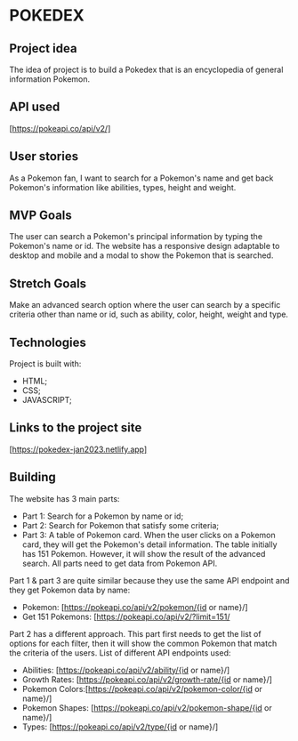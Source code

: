 # POKEDEX

## Project idea
The idea of project is to build a Pokedex that is an encyclopedia of general information Pokemon.

## API used
[https://pokeapi.co/api/v2/]

## User stories
As a Pokemon fan, I want to search for a Pokemon's name and get back Pokemon's information like abilities, types, height and weight.

## MVP Goals
> 
The user can search a Pokemon's principal information by typing the Pokemon's name or id.
The website has a responsive design adaptable to desktop and mobile and a modal to show the Pokemon that is searched.

## Stretch Goals
> 
Make an advanced search option where the user can search by a specific criteria other than name or id, such as ability, color, height, weight and type.

## Technologies
Project is built with:
- HTML;
- CSS;
- JAVASCRIPT;

## Links to the project site
[https://pokedex-jan2023.netlify.app]

## Building
The website has 3 main parts:
- Part 1: Search for a Pokemon by name or id;
- Part 2: Search for Pokemon that satisfy some criteria;
- Part 3: A table of Pokemon card. When the user clicks on a Pokemon card, they will get the Pokemon's detail information. The table initially has 151 Pokemon. However, it will show the result of the advanced search. 
All parts need to get data from Pokemon API.

Part 1 & part 3 are quite similar because they use the same API endpoint and they get Pokemon data by name: 
- Pokemon: [https://pokeapi.co/api/v2/pokemon/{id or name}/]
- Get 151 Pokemons: [https://pokeapi.co/api/v2/?limit=151/

Part 2 has a different approach.
This part first needs to get the list of options for each filter, then it will show the common Pokemon that match the criteria of the users. 
List of different API endpoints used: 
- Abilities: [https://pokeapi.co/api/v2/ability/{id or name}/]
- Growth Rates: [https://pokeapi.co/api/v2/growth-rate/{id or name}/]
- Pokemon Colors:[https://pokeapi.co/api/v2/pokemon-color/{id or name}/]
- Pokemon Shapes: [https://pokeapi.co/api/v2/pokemon-shape/{id or name}/]
- Types: [https://pokeapi.co/api/v2/type/{id or name}/]